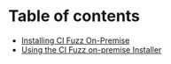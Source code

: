# Table of contents

* [Installing CI Fuzz On-Premise](README.md)
* [Using the CI Fuzz on-premise Installer](using-the-ci-fuzz-on-premise-installer.md)
